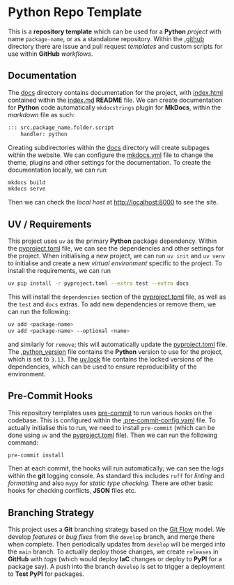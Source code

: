 # Python Repo Template

This is a **repository template** which can be used for a **Python** _project_ with name `package-name`, or as a standalone repository.
Within the [.github](.github) directory there are issue and pull request _templates_ and custom scripts for use within **GitHub** _workflows_.


## Documentation

The [docs](docs) directory contains documentation for the project, with [index.html]() contained within the [index.md](docs/index.md) **README** file.
We can create documentation for **Python** code automatically `mkdocstrings` plugin for **MkDocs**, within the _markdown_ file as such:

```markdown
::: src.package_name.folder.script
    handler: python
```

Creating subdirectories within the [docs](docs) directory will create subpages within the website.
We can configure the [mkdocs.yml](mkdocs.yml) file to change the theme, plugins and other settings for the documentation.
To create the documentation locally, we can run

```bash
mkdocs build
mkdocs serve
```

Then we can check the _local host_ at [http://localhost:8000](http://localhost:8000) to see the site.


## UV / Requirements

This project uses `uv` as the primary **Python** package dependency.
Within the [pyproject.toml](pyproject.toml) file, we can see the dependencies and other settings for the project.
When initialising a new project, we can run `uv init` and `uv venv` to initialise and create a new _virtual environment_ specific to the project.
To install the requirements, we can run

```bash
uv pip install -r pyproject.toml --extra test --extra docs
```

This will install the `dependencies` section of the [pyproject.toml](pyproject.toml) file, as well as the `test` and `docs` extras.
To add new dependencies or remove them, we can run the following:

```bash
uv add <package-name>
uv add <package-name> --optional <name>
```

and similarly for `remove`; this will automatically update the [pyproject.toml](pyproject.toml) file.
The [.python_version](.python-version) file contains the **Python** version to use for the project, which is set to `3.13`.
The [uv.lock](uv.lock) file contains the locked versions of the dependencies, which can be used to ensure reproducibility of the environment.


## Pre-Commit Hooks

This repository templates uses [pre-commit](https://pre-commit.com/) to run various _hooks_ on the codebase.
This is configured within the [.pre-commit-config.yaml](.pre-commit-config.yaml) file.
To actually initialise this to run, we need to install `pre-commit` (which can be done using `uv` and the [pyproject.toml](pyproject.toml) file).
Then we can run the following command:

```bash
pre-commit install
```

Then at each commit, the hooks will run automatically; we can see the _logs_ within the **git** logging console.
As standard this includes `ruff` for _linting_ and _formatting_ and also `mypy` for _static type checking_.
There are other basic hooks for checking conflicts, **JSON** files etc.


## Branching Strategy

This project uses a **Git** branching strategy based on the [Git Flow](https://nvie.com/posts/a-successful-git-branching-model/) model.
We develop _features_ or _bug fixes_ from the `develop` branch, and merge there when complete.
Then periodically updates from `develop` will be merged into the `main` branch.
To actually deploy those changes, we create `releases` in **GitHub** with _tags_ (which would deploy **IaC** changes or deploy to **PyPI** for a package say).
A push into the branch `develop` is set to trigger a deployment to **Test PyPI** for packages.
